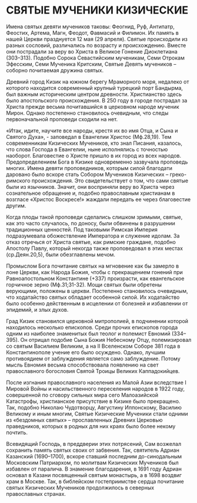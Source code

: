 # СВЯТЫЕ МУЧЕНИКИ КИЗИЧЕСКИЕ

Имена святых девяти мучеников таковы: Феогнид, Руф, Антипатр, Феостих, Артема, Магн, Феодот, Фавмасий и Филимон. Их память в нашей Церкви празднуется 12 мая (29 апреля). Святые происходили из разных сословий, различались по возрасту и происхождению. Вместе они пострадали за веру во Христа в Великое Гонение Диоклетиана (303–313). Подобно Сорока Севастийским мученикам, Семи Отрокам Эфесским, Семи Мученика Критским, Святые Девять мучеников – соборно почитаемая дружина святых.

Древний город Кизик на южном берегу Мраморного моря, недалеко от которого находится современный крупный турецкий порт Бандырма, был важным историческим центром древности. Христианство здесь было апостольского происхождения. В 250 году в городе пострадал за Христа прежде весьма почитавшийся в церковном народе мученик &#x41C;_&#x438;_&#x440;он. Однако постепенно становилось очевидным, что следы первоначальной проповеди сходили на нет.

«Итак, идите, научите все народы, крестя их во имя Отца, и Сына и Святого Духа», - заповедал в Евангелии Христос (Мф.28,19). Тем современникам Кизических Мучеников, кто знал Писания, казалось, что слова Господа в Евангелии, ныне исполнялись с точностью наоборот. Благовестие о Христе пришло в их город из всех народов. Предопределением Бога в Кизике одновременно зазвучала проповедь многих. Имена девяти проповедников, которым силой благодати даровано было вскоре стать Собором Мучеников Кизических – греко-римского происхождения. Это свидетельствует о том, что сами святые были из язычников. Значит, они восприняли веру во Христа через сознательное обращение и, подобно православным христианам в возгласе «Христос Воскресе!» жаждали передать ее через благовестие другим.

Когда плоды такой проповеди сделались слишком зримыми, святые, как это часто случалось, по доносу, были обвинены в разрушении традиционных ценностей. Под таковыми Римская Империя подразумевала обожествление Императора и служение идолам. За отказ отречься от Христа святые, как римские граждане, подобно Апостолу Павлу, который некогда также проповедовал в этих местах (ср.Деян.20,5), были обезглавлены мечом.

Промыслом Бога почитание святых на мгновение как бы замерло в лоне Церкви, как Народа Божия, чтобы с прекращением гонений при Равноапостольном Константине (+337) произрасти, как евангельское горчичное зерно (Мф.31;31-32). Мощи святых были обретены верующими, положены в церкви. Постепенно становилось очевидным, что ходатайство святых обладает особенной силой. Их ходатайство было особенно действенным в исцелении от болезней и избавлении от эпидемий, и злых духов.

Град Кизик становился церковной митрополией, в подчинении которой находилось несколько епископов. Среди прочих епископов города одним из наиболее знаменитых был теолог и полемист Евномий (334–395). Он отрицал подобие Сына Божия Небесному Отцу, полемизировал со святым Василием Великим, а на II Вселенском Соборе 381 года в Константинополе учение его было осуждено. Однако, лучшим противоядием от заблуждения является само заблуждение. Потому мысль Евномия весьма способствовала появлению на свет православного богословия Святой Троицы Великих Каппадокийцев.

После изгнания православного населения из Малой Азии вследствие I Мировой Войны и насильственного переселения народов в 1922 году, совершенной по сговору сильных мира сего Малоазийской Катастрофы, христианское присутствие в Кизике было прекращено. Так, подобно Николаю Чудотворцу, Августину Иппонскому, Василию Великому и иным многим, Святые Кизические Мученики стали одними из «бездомных святых» – прославленных Древних Церковью праведников, которых в родных для них краях было более некому почтить.

Всевидящий Господь, в преддверии этих потрясений, Сам возжелал сохранить память святых своих от забвения. Так, святитель Адриан Казанский (1690–1700), вскоре ставший последним до-синодальным Московским Патриархом, по молитвам Кизических Мучеников был избавлен от паралича. В знамение благодарения, в 1691 году Адриан основал в Казани посвященный святым монастырь, а в 1698 воздвиг храм в Москве. Так, в библейском гостеприимстве сердца почитание святых Кизических Мучеников продолжилось в северных православных странах.
